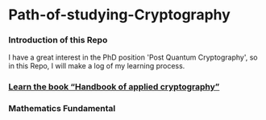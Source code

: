 # Path-of-studying-Cryptography
### Introduction of this Repo
I have a great interest in the PhD position 'Post Quantum Cryptography', so in this Repo, I will make a log of my learning process.
### [Learn the book “Handbook of applied cryptography”](Path%20of%20learning%20cryptography%2028e53f846a3b45889a936b552ea9d2b8/Learn%20%E2%80%9CHandbook%20of%20applied%20cryptography%E2%80%9D%2057e2d737a5304618bd85976a47c19406.md)

### Mathematics Fundamental

